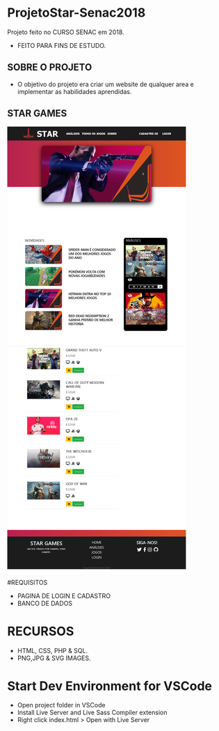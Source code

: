 # ProjetoStar-Senac2018
Projeto feito no CURSO SENAC em 2018.
- FEITO PARA FINS DE ESTUDO.

##  SOBRE O PROJETO

- O objetivo do projeto era criar um website de qualquer area e implementar as habilidades aprendidas.

## STAR GAMES

<img src="./assets/img/StarGames.png">

#REQUISITOS

- PAGINA DE LOGIN E CADASTRO
- BANCO DE DADOS

# RECURSOS

 - HTML, CSS, PHP & SQL.
 - PNG,JPG & SVG IMAGES.


# Start Dev Environment for VSCode
 - Open project folder in VSCode
 - Install Live Server and Live Sass Compiler extension
 - Right click index.html > Open with Live Server